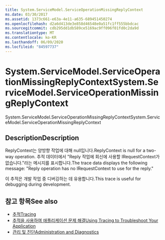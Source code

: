 ```yaml
---
title: System.ServiceModel.ServiceOperationMissingReplyContext
ms.date: 03/30/2017
ms.assetid: 1373c661-e63a-4e11-a635-689451450274
ms.openlocfilehash: d2a6d413de3e858d46548e0a51fc1ff555bbdcac
ms.sourcegitcommit: cdb295dd1db589ce5169ac9ff096f01fd0c2da9d
ms.translationtype: MT
ms.contentlocale: ko-KR
ms.lasthandoff: 06/09/2020
ms.locfileid: "84597737"
---
```

# <a name="systemservicemodelserviceoperationmissingreplycontext"></a><span data-ttu-id="08f7f-102">System.ServiceModel.ServiceOperationMissingReplyContext</span><span class="sxs-lookup"><span data-stu-id="08f7f-102">System.ServiceModel.ServiceOperationMissingReplyContext</span></span>
<span data-ttu-id="08f7f-103">System.ServiceModel.ServiceOperationMissingReplyContext</span><span class="sxs-lookup"><span data-stu-id="08f7f-103">System.ServiceModel.ServiceOperationMissingReplyContext</span></span>  
  
## <a name="description"></a><span data-ttu-id="08f7f-104">Description</span><span class="sxs-lookup"><span data-stu-id="08f7f-104">Description</span></span>  
 <span data-ttu-id="08f7f-105">ReplyContext는 양방향 작업에 대해 null입니다.</span><span class="sxs-lookup"><span data-stu-id="08f7f-105">ReplyContext is null for a two-way operation.</span></span> <span data-ttu-id="08f7f-106">추적 데이터에서 "Reply 작업에 회신에 사용할 IRequestContext가 없습니다."라는 메시지를 표시합니다.</span><span class="sxs-lookup"><span data-stu-id="08f7f-106">The trace data displays the following message: "Reply operation has no IRequestContext to use for the reply."</span></span>  
  
 <span data-ttu-id="08f7f-107">이 추적은 개발 작업 중 디버깅하는 데 유용합니다.</span><span class="sxs-lookup"><span data-stu-id="08f7f-107">This trace is useful for debugging during development.</span></span>  
  
## <a name="see-also"></a><span data-ttu-id="08f7f-108">참고 항목</span><span class="sxs-lookup"><span data-stu-id="08f7f-108">See also</span></span>

- [<span data-ttu-id="08f7f-109">추적</span><span class="sxs-lookup"><span data-stu-id="08f7f-109">Tracing</span></span>](index.md)
- [<span data-ttu-id="08f7f-110">추적을 사용하여 애플리케이션 문제 해결</span><span class="sxs-lookup"><span data-stu-id="08f7f-110">Using Tracing to Troubleshoot Your Application</span></span>](using-tracing-to-troubleshoot-your-application.md)
- [<span data-ttu-id="08f7f-111">관리 및 진단</span><span class="sxs-lookup"><span data-stu-id="08f7f-111">Administration and Diagnostics</span></span>](../index.md)
